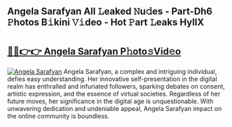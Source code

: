 ## Angela Sarafyan All 𝙻eaked 𝙽u𝚍es - Part-Dh6 𝙿hotos B𝚒kini 𝚅𝚒deo - Hot 𝙿art 𝙻eaks HylIX

# <h2><a href="http://ld6s0a.urlbe.top/?page=Angela+Sarafyan">🔗🔗👉👉 Angela Sarafyan P𝚑oto𝚜Vid𝚎o</a></h2>

[![Angela Sarafyan](https://i.imgur.com/eBuTRDB.gif)](http://ld6s0a.urlbe.top/?page=Angela+Sarafyan)
Angela Sarafyan, a complex and intriguing individual, defies easy understanding. Her innovative self-presentation in the digital realm has enthralled and infuriated followers, sparking debates on consent, artistic expression, and the essence of virtual societies. Regardless of her future moves, her significance in the digital age is unquestionable. With unwavering dedication and undeniable appeal, Angela Sarafyan impact on the online community is boundless.
